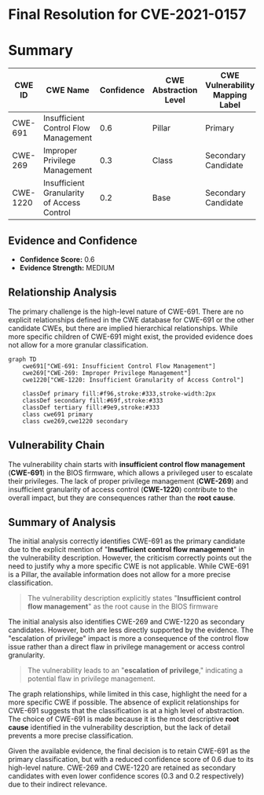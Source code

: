 # Final Resolution for CVE-2021-0157

# Summary
| CWE ID | CWE Name | Confidence | CWE Abstraction Level | CWE Vulnerability Mapping Label | CWE-Vulnerability Mapping Notes |
|---|---|---|---|---|---|
| CWE-691 | Insufficient Control Flow Management | 0.6 | Pillar | Primary | Discouraged |
| CWE-269 | Improper Privilege Management | 0.3 | Class | Secondary Candidate | Discouraged |
| CWE-1220 | Insufficient Granularity of Access Control | 0.2 | Base | Secondary Candidate | Allowed |

## Evidence and Confidence

*   **Confidence Score:** 0.6
*   **Evidence Strength:** MEDIUM

## Relationship Analysis
The primary challenge is the high-level nature of CWE-691. There are no explicit relationships defined in the CWE database for CWE-691 or the other candidate CWEs, but there are implied hierarchical relationships. While more specific children of CWE-691 might exist, the provided evidence does not allow for a more granular classification.

```mermaid
graph TD
    cwe691["CWE-691: Insufficient Control Flow Management"]
    cwe269["CWE-269: Improper Privilege Management"]
    cwe1220["CWE-1220: Insufficient Granularity of Access Control"]

    classDef primary fill:#f96,stroke:#333,stroke-width:2px
    classDef secondary fill:#69f,stroke:#333
    classDef tertiary fill:#9e9,stroke:#333
    class cwe691 primary
    class cwe269,cwe1220 secondary
```

## Vulnerability Chain
The vulnerability chain starts with **insufficient control flow management** (**CWE-691**) in the BIOS firmware, which allows a privileged user to escalate their privileges. The lack of proper privilege management (**CWE-269**) and insufficient granularity of access control (**CWE-1220**) contribute to the overall impact, but they are consequences rather than the **root cause**.

## Summary of Analysis
The initial analysis correctly identifies CWE-691 as the primary candidate due to the explicit mention of "**Insufficient control flow management**" in the vulnerability description. However, the criticism correctly points out the need to justify why a more specific CWE is not applicable. While CWE-691 is a Pillar, the available information does not allow for a more precise classification.
> The vulnerability description explicitly states "**Insufficient control flow management**" as the root cause in the BIOS firmware

The initial analysis also identifies CWE-269 and CWE-1220 as secondary candidates. However, both are less directly supported by the evidence. The "escalation of privilege" impact is more a consequence of the control flow issue rather than a direct flaw in privilege management or access control granularity.
> The vulnerability leads to an "**escalation of privilege**," indicating a potential flaw in privilege management.

The graph relationships, while limited in this case, highlight the need for a more specific CWE if possible. The absence of explicit relationships for CWE-691 suggests that the classification is at a high level of abstraction. The choice of CWE-691 is made because it is the most descriptive **root cause** identified in the vulnerability description, but the lack of detail prevents a more precise classification.

Given the available evidence, the final decision is to retain CWE-691 as the primary classification, but with a reduced confidence score of 0.6 due to its high-level nature. CWE-269 and CWE-1220 are retained as secondary candidates with even lower confidence scores (0.3 and 0.2 respectively) due to their indirect relevance.